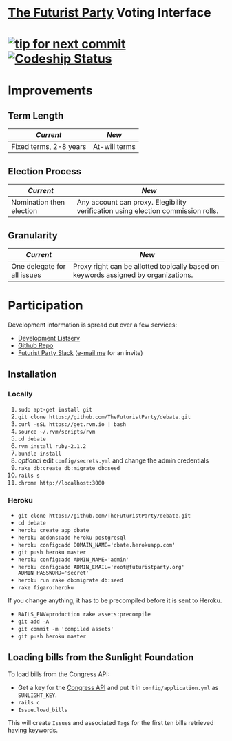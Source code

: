 # [The  Futurist Party](//reddit.com/r/futuristparty) Voting Interface

[![tip for next commit](http://tip4commit.com/projects/827.svg)](http://tip4commit.com/projects/827) [![Codeship Status](https://www.codeship.io/projects/0b2a3570-0fc8-0132-0248-129d6db6c348/status)](https://www.codeship.io/projects/32717)
======

# Improvements

## Term Length

| *Current* | *New* |
|-----------|-------|
| Fixed terms, 2-8 years | At-will terms |

## Election Process

| *Current* | *New* |
|-----------|-------|
| Nomination then election | Any account can proxy. Elegibility verification using election commission rolls. |

## Granularity

| *Current* | *New* |
|-----------|-------|
| One delegate for all issues | Proxy right can be allotted topically based on keywords assigned by organizations.  |


# Participation

Development information is spread out over a few services:

* [Development Listserv](https://groups.google.com/forum/#!forum/debate-dev/)
* [Github Repo](https://github.com/TheFuturistParty/vote/)
* [Futurist Party Slack](https://futuristparty.slack.com/messages/web-dev/) ([e-mail me](mailto:Will%20Holcomb%20%3Cwill+slack@dhappy.org%3E) for an invite)

Installation
------------

### Locally

1. `sudo apt-get install git`
2. `git clone https://github.com/TheFuturistParty/debate.git`
3. `curl -sSL https://get.rvm.io | bash`
4. `source ~/.rvm/scripts/rvm`
5. `cd debate`
6. `rvm install ruby-2.1.2`
7. `bundle install`
8. *optional* edit `config/secrets.yml` and change the admin credentials
9. `rake db:create db:migrate db:seed`
10. `rails s`
11. `chrome http://localhost:3000`

### Heroku

- `git clone https://github.com/TheFuturistParty/debate.git`
- `cd debate`
- `heroku create app dbate`
- `heroku addons:add heroku-postgresql`
- `heroku config:add DOMAIN_NAME='dbate.herokuapp.com'`
- `git push heroku master`
- `heroku config:add ADMIN_NAME='admin'`
- `heroku config:add ADMIN_EMAIL='root@futuristparty.org' ADMIN_PASSWORD='secret'`
- `heroku run rake db:migrate db:seed`
- `rake figaro:heroku`

If you change anything, it has to be precompiled before it is sent to Heroku.

- `RAILS_ENV=production rake assets:precompile`
- `git add -A`
- `git commit -m 'compiled assets'`
- `git push heroku master`

## Loading bills from the Sunlight Foundation

To load bills from the Congress API:

* Get a key for the [Congress API](http://tryit.sunlightfoundation.com/congress) and put it in `config/application.yml` as `SUNLIGHT_KEY`.
* `rails c`
* `Issue.load_bills`

This will create `Issue`s and associated `Tag`s for the first ten bills retrieved having keywords.
